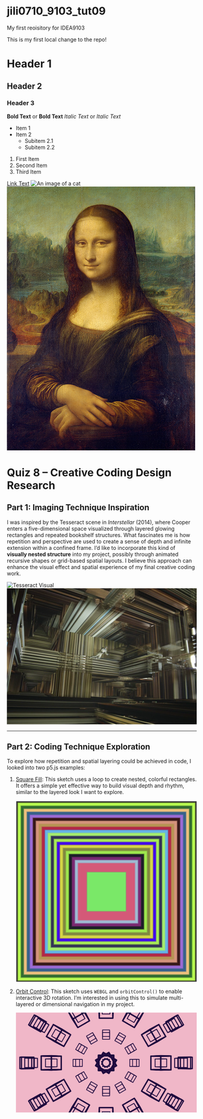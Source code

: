 # jili0710_9103_tut09

My first reoisitory for IDEA9103

This is my first local change to the repo!

# Header 1
## Header 2
### Header 3

**Bold Text** or __Bold Text__
*Italic Text* or _Italic Text_

- Item 1
- Item 2
  - Subitem 2.1
  - Subitem 2.2

1. First Item
2. Second Item
3. Third Item

[Link Text](https://www.google.com)
![An image of a cat](https://placekitten.com/200/300)
![An image of the Mona Lisa](readmeImages/Mona_Lisa_by_Leonardo_da_Vinci_500_x_700.jpg)



# Quiz 8 – Creative Coding Design Research

## Part 1: Imaging Technique Inspiration

I was inspired by the Tesseract scene in *Interstellar* (2014), where Cooper enters a five-dimensional space visualized through layered glowing rectangles and repeated bookshelf structures. What fascinates me is how repetition and perspective are used to create a sense of depth and infinite extension within a confined frame. I’d like to incorporate this kind of **visually nested structure** into my project, possibly through animated recursive shapes or grid-based spatial layouts. I believe this approach can enhance the visual effect and spatial experience of my final creative coding work.

![Tesseract Visual](./assets/tesseract.png)
![Tesseract2 Visual](./assets/tesseract-2.png)

---

## Part 2: Coding Technique Exploration

To explore how repetition and spatial layering could be achieved in code, I looked into two p5.js examples:

1. [Square Fill](https://happycoding.io/tutorials/p5js/animation/square-fill): This sketch uses a loop to create nested, colorful rectangles. It offers a simple yet effective way to build visual depth and rhythm, similar to the layered look I want to explore.

   ![Square Fill](./assets/square-fill.png)

2. [Orbit Control](https://p5js.org/examples/3d-orbit-control/): This sketch uses `WEBGL` and `orbitControl()` to enable interactive 3D rotation. I’m interested in using this to simulate multi-layered or dimensional navigation in my project.

   ![Orbit Control](./assets/orbit-control.png)